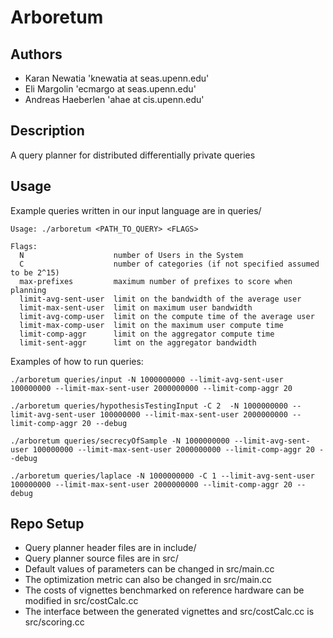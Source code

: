 # Arboretum 

## Authors
- Karan Newatia 'knewatia at seas.upenn.edu'
- Eli Margolin 'ecmargo at seas.upenn.edu'
- Andreas Haeberlen 'ahae at cis.upenn.edu'

## Description 
A query planner for distributed differentially private queries 

## Usage 
Example queries written in our input language are in queries/

```
Usage: ./arboretum <PATH_TO_QUERY> <FLAGS>

Flags:
  N                    number of Users in the System
  C                    number of categories (if not specified assumed to be 2^15)
  max-prefixes         maximum number of prefixes to score when planning
  limit-avg-sent-user  limit on the bandwidth of the average user
  limit-max-sent-user  limit on maximum user bandwidth
  limit-avg-comp-user  limit on the compute time of the average user
  limit-max-comp-user  limit on the maximum user compute time
  limit-comp-aggr      limit on the aggregator compute time
  limit-sent-aggr      limt on the aggregator bandwidth 
```

Examples of how to run queries:
```
./arboretum queries/input -N 1000000000 --limit-avg-sent-user 100000000 --limit-max-sent-user 2000000000 --limit-comp-aggr 20

./arboretum queries/hypothesisTestingInput -C 2  -N 1000000000 --limit-avg-sent-user 100000000 --limit-max-sent-user 2000000000 --limit-comp-aggr 20 --debug

./arboretum queries/secrecyOfSample -N 1000000000 --limit-avg-sent-user 100000000 --limit-max-sent-user 2000000000 --limit-comp-aggr 20 --debug

./arboretum queries/laplace -N 1000000000 -C 1 --limit-avg-sent-user 100000000 --limit-max-sent-user 2000000000 --limit-comp-aggr 20 --debug
```

## Repo Setup 
- Query planner header files are in include/
- Query planner source files are in src/
- Default values of parameters can be changed in src/main.cc
- The optimization metric can also be changed in src/main.cc
- The costs of vignettes benchmarked on reference hardware can be modified in src/costCalc.cc
- The interface between the generated vignettes and src/costCalc.cc is src/scoring.cc
